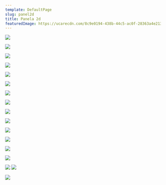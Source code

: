 ```yaml
---
template: DefaultPage
slug: panel2d
title: Panela 2d
featuredImage: https://ucarecdn.com/8c9e0194-438b-44c5-ac0f-28363a4e2132/
---
```

![](https://ucarecdn.com/2b6f3b1d-3bd4-42be-9b9d-2209c3d786e3/)


![](https://ucarecdn.com/78504cbe-d353-4747-9d4f-090bf604e6cc/)


![](https://ucarecdn.com/7d904e17-3eba-4bcc-8962-ec02b0e59b0c/)

![](https://ucarecdn.com/3de03846-ae50-4ec4-98d6-7a4e0db9c3eb/)

![](https://ucarecdn.com/187005f7-732e-4258-a383-dbe7df42cfcc/)

![](https://ucarecdn.com/6da16dbf-90fa-4a0f-9822-5af1e8e9687a/)

![](https://ucarecdn.com/325960f3-2a9d-43af-8acd-21373fafd1f4/)

![](https://ucarecdn.com/e3a85389-c89b-4111-bf9e-0e857f0fc110/)

![](https://ucarecdn.com/c544a02b-298c-414a-a9b1-6690835cbbc8/)

![](https://ucarecdn.com/1f4dabcf-af71-41a0-a40b-424ec546f24c/)

![](https://ucarecdn.com/2a913d83-2111-4793-b99e-1537544102b8/)

![](https://ucarecdn.com/05df1acf-1c30-4a1e-b718-48c56aec91cf/)

![](https://ucarecdn.com/ca7284b3-bc03-4133-aaa2-c5140be6515f/)

![](https://ucarecdn.com/994333cd-1545-4cc4-bddd-56ae8f974efb/)

![](https://ucarecdn.com/a07cf032-13ee-45c6-b3e8-b1c51a9d8b45/)
![](https://ucarecdn.com/b88fc992-f954-4d64-8eb1-f3f93946d5f0/)

![](https://ucarecdn.com/5c7be50f-ce88-496f-b807-5f31bac937e2/)